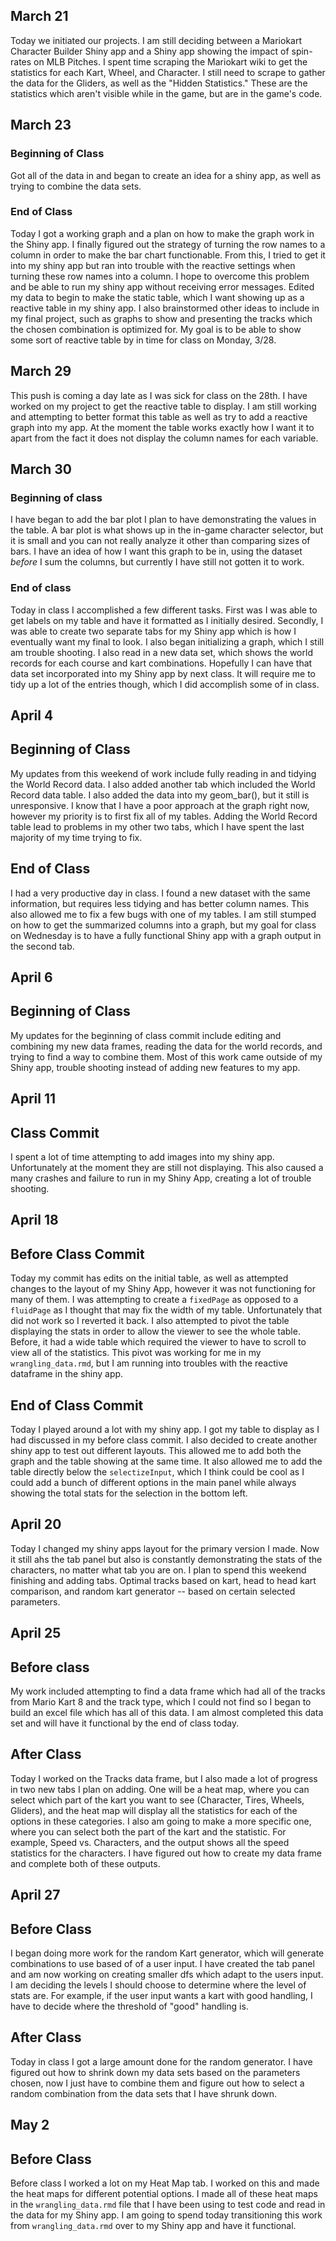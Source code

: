 ## March 21

Today we initiated our projects. I am still deciding between a Mariokart Character Builder Shiny app and a Shiny app showing the impact of spin-rates on MLB Pitches. I spent time scraping the Mariokart wiki to get the statistics for each Kart, Wheel, and Character. I still need to scrape to gather the data for the Gliders, as well as the "Hidden Statistics." These are the statistics which aren't visible while in the game, but are in the game's code.

## March 23 

### Beginning of Class

Got all of the data in and began to create an idea for a shiny app, as well as trying to combine the data sets. 

### End of Class


Today I got a working graph and a plan on how to make the graph work in the Shiny app. I finally figured out the strategy of turning the row names to a column in order to make the bar chart functionable. From this, I tried to get it into my shiny app but ran into trouble with the reactive settings when turning these row names into a column. I hope to overcome this problem and be able to run my shiny app without receiving error messages.
Edited my data to begin to make the static table, which I want showing up as a reactive table in my shiny app. I also brainstormed other ideas to include in my final project, such as graphs to show and presenting the tracks which the chosen combination is optimized for. My goal is to be able to show some sort of reactive table by in time for class on Monday, 3/28.

## March 29

This push is coming a day late as I was sick for class on the 28th. I have worked on my project to get the reactive table to display. I am still working and attempting to better format this table as well as try to add a reactive graph into my app. At the moment the table works exactly how I want it to apart from the fact it does not display the column names for each variable. 


## March 30

### Beginning of class

I have  began to add the bar plot I plan to have demonstrating the values in the table. A bar plot is what shows up in the in-game character selector, but it is small and you can not really analyze it other than comparing sizes of bars. I have an idea of how I want this graph to be in, using the dataset _before_ I sum the columns, but currently I have still not gotten it to work.

### End of class

Today in class I accomplished a few different tasks. First was I was able to get labels on my table and have it formatted as I initially desired. Secondly, I was able to create two separate tabs for my Shiny app which is how I eventually want my final to look. I also began initializing a graph, which I still am trouble shooting. I also read in a new data set, which shows the world records for each course and kart combinations. Hopefully I can have that data set incorporated into my Shiny app by next class. It will require me to tidy up a lot of the entries though, which I did accomplish some of in class.

## April 4

## Beginning of Class

My updates from this weekend of work include fully reading in and tidying the World Record data. I also added another tab which included the World Record data table. I also added the data into my geom_bar(), but it still is unresponsive. I know that I have a poor approach at the graph right now, however my priority is to first fix all of my tables. Adding the World Record table lead to problems in my other two tabs, which I have spent the last majority of my time trying to fix.

## End of Class

I had a very productive day in class. I found a new dataset with the same information, but requires less tidying and has better column names. This also allowed me to fix a few bugs with one of my tables. I am still stumped on how to get the summarized columns into a graph, but my goal for class on Wednesday is to have a fully functional Shiny app with a graph output in the second tab.


## April 6

## Beginning of Class

My updates for the beginning of class commit include editing and combining my new data frames, reading the data for the world records, and trying to find a way to combine them. Most of this work came outside of my Shiny app, trouble shooting instead of adding new features to my app. 

## April 11

## Class Commit

I spent a lot of time attempting to add images into my shiny app. Unfortunately at the moment they are still not displaying. This also caused a many crashes and failure to run in my Shiny App, creating a lot of trouble shooting.

## April 18

## Before Class Commit

Today my commit has edits on the initial table, as well as attempted changes to the layout of my Shiny App, however it was not functioning for many of them. I was attempting to create a `fixedPage` as opposed to a `fluidPage` as I thought that may fix the width of my table. Unfortunately that did not work so I reverted it back. I also attempted to pivot the table displaying the stats in order to allow the viewer to see the whole table. Before, it had a wide table which required the viewer to have to scroll to view all of the statistics. This pivot was working for me in my `wrangling_data.rmd`, but I am running into troubles with the reactive dataframe in the shiny app.

## End of Class Commit

Today I played around a lot with my shiny app. I got my table to display as I had discussed in my before class commit. I also decided to create another shiny app to test out different layouts. This allowed me to add both the graph and the table showing at the same time. It also allowed me to add the table directly below the `selectizeInput`, which I think could be cool as I could add a bunch of different options in the main panel while always showing the total stats for the selection in the bottom left.

## April 20

Today I changed my shiny apps layout for the primary version I made. Now it still ahs the tab panel but also is constantly demonstrating the stats of the characters, no matter what tab you are on. I plan to spend this weekend finishing and adding tabs. Optimal tracks based on kart, head to head kart comparison, and random kart generator -- based on certain selected parameters.

## April 25

## Before class
My work included attempting to find a data frame which had all of the tracks from Mario Kart 8 and the track type, which I could not find so I began to build an excel file which has all of this data. I am almost completed this data set and will have it functional by the end of class today.

## After Class

Today I worked on the Tracks data frame, but I also made a lot of progress in two new tabs I plan on adding. One will be a heat map, where you can select which part of the kart you want to see (Character, Tires, Wheels, Gliders), and the heat map will display all the statistics for each of the options in these categories. I also am going to make a more specific one, where you can select both the part of the kart and the statistic. For example, Speed vs. Characters, and the output shows all the speed statistics for the characters. I have figured out how to create my data frame and complete both of these outputs.

## April 27

## Before Class

I began doing more work for the random Kart generator, which will generate combinations to use based of of a user input. I have created the tab panel and am now working on creating smaller dfs which adapt to the users input. I am deciding the levels I should choose to determine where the level of stats are. For example, if the user input wants a kart with good handling, I have to decide where the threshold of "good" handling is.

## After Class

Today in class I got a large amount done for the random generator. I have figured out how to shrink down my data sets based on the parameters chosen, now I just have to combine them and figure out how to select a random combination from the data sets that I have shrunk down. 

## May 2

## Before Class

Before class I worked a lot on my Heat Map tab. I worked on this and made the heat maps for different potential options. I made all of these heat maps in the `wrangling_data.rmd` file that I have been using to test code and read in the data for my Shiny app. I am going to spend today transitioning this work from `wrangling_data.rmd` over to my Shiny app and have it functional. 



